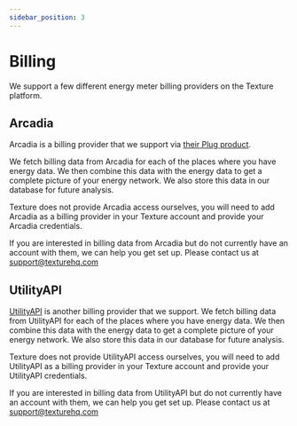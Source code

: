 ```yaml
---
sidebar_position: 3
---
```


# Billing

We support a few different energy meter billing providers on the Texture platform.

## Arcadia

Arcadia is a billing provider that we support via [their Plug product](https://www.arcadia.com/products/plug). 

We fetch billing data from Arcadia for each of the places where you have energy data. We then combine this data with the energy data to get a complete picture of your energy network. We also store this data in our database for future analysis.

Texture does not provide Arcadia access ourselves, you will need to add Arcadia as a billing provider in your Texture account and provide your Arcadia credentials.

If you are interested in billing data from Arcadia but do not currently have an account with them, we can help you get set up. Please contact us at [support@texturehq.com](mailto:support@texturehq.com)

## UtilityAPI

[UtilityAPI](https://utilityapi.com/) is another billing provider that we support. We fetch billing data from UtilityAPI for each of the places where you have energy data. We then combine this data with the energy data to get a complete picture of your energy network. We also store this data in our database for future analysis.

Texture does not provide UtilityAPI access ourselves, you will need to add UtilityAPI as a billing provider in your Texture account and provide your UtilityAPI credentials.

If you are interested in billing data from UtilityAPI but do not currently have an account with them, we can help you get set up. Please contact us at [support@texturehq.com](mailto:support@texturehq.com)

